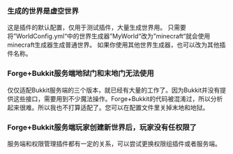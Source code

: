 ### 生成的世界是虚空世界
这是插件的默认配置，仅用于测试插件，大量生成世界用。
只需要将”WorldConfig.yml“中的世界生成器”MyWorld“改为”minecraft“就会使用minecraft生成器生成普通世界。
如果你使用其他世界生成器，也可以改为其他插件名称。

### Forge+Bukkit服务端地狱门和末地门无法使用
仅仅适配Bukkit服务端的三个版本，就已经有大量的工作了。因为Bukkit并没有提供这些接口，需要用到不少魔法操作。Forge+Bukkit的代码被混淆过，所以分析起来很难。所以我也不打算适配了。您可以在配置文件里关掉末地和地狱。

### Forge+Bukkit服务端玩家创建新世界后，玩家没有任权限了
服务端和权限管理插件都有一定的关系，可以尝试更换权限组插件或者服务端。